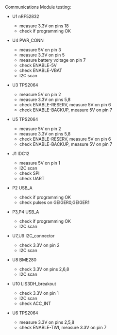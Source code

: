 Communications Module testing:

* U1 nRF52832
	* measure 3.3V on pins 18
	* check if programming OK

* U4 PWR_CONN
  * measure 5V on pin 3
  * measure 3.3V on pin 5
  * measure battery voltage on pin 7
  * check ENABLE-5V
  * check ENABLE-VBAT
  * I2C scan
  
* U3 TPS2064
  * measure 5V on pin 2
  * measure 3.3V on pins 5,8
  * check ENABLE-RESERV, measure 5V on pin 6
  * check ENABLE-BACKUP, measure 5V on pin 7

* U5 TPS2064
  * measure 5V on pin 2
  * measure 3.3V on pins 5,8
  * check ENABLE-RESERV, measure 5V on pin 6
  * check ENABLE-BACKUP, measure 5V on pin 7
  
* J1 IDC12
  * measure 5V on pin 1
  * I2C scan
  * check SPI
  * check UART
 
* P2 USB_A
  * check if programming OK
  * check pulses on GEIGER0,GEIGER1

* P3,P4 USB_A
  * check if programming OK
  * I2C scan
  
* U7,U9 I2C_connector
  * check 3.3V on pin 2
  * I2C scan
  
* U8 BME280
  * check 3.3V on pins 2,6,8
  * I2C scan
  
* U10 LIS3DH_breakout
  * check 3.3V on pin 1
  * I2C scan
  * check ACC_INT
  
* U6 TPS2064
  * measure 3.3V on pins 2,5,8
  * check ENABLE-TWI, measure 3.3V on pin 7
